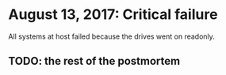 # August 13, 2017: Critical failure

All systems at host failed because the drives went on readonly.

## TODO: the rest of the postmortem

